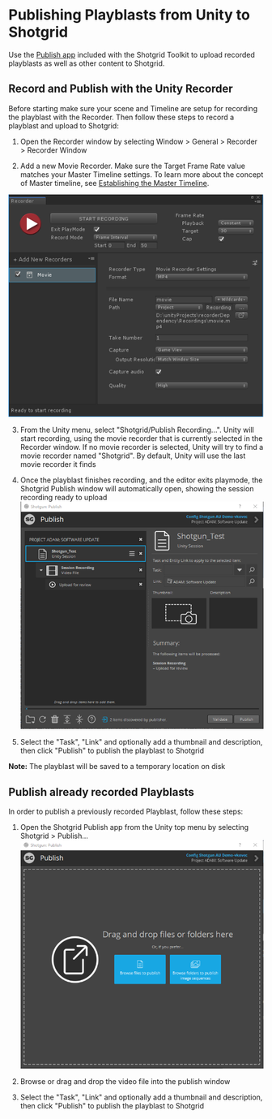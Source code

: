 # Publishing Playblasts from Unity to Shotgrid

Use the [Publish app](https://support.shotgunsoftware.com/hc/en-us/articles/115000068574-Integrations-User-Guide#The%20Publisher) included with the Shotgrid Toolkit to upload recorded playblasts as well as other content to Shotgrid.

## Record and Publish with the Unity Recorder

Before starting make sure your scene and Timeline are setup for recording the playblast with the Recorder. Then follow these steps to record a playblast and upload to Shotgrid:

1. Open the Recorder window by selecting Window > General > Recorder > Recorder Window

2. Add a new Movie Recorder. Make sure the Target Frame Rate value matches your Master Timeline settings. To learn more about the concept of Master timeline, see [Establishing the Master Timeline](advancedWorkflows.html#establishing-the-master-timeline).

![Publish to Shotgrid Checkbox](images/unity_recorder.png)

3. From the Unity menu, select "Shotgrid/Publish Recording...". Unity will start recording, using the movie recorder that is currently selected in the Recorder window. If no movie recorder is selected, Unity will try to find a movie recorder named "Shotgrid". By default, Unity will use the last movie recorder it finds

4. Once the playblast finishes recording, and the editor exits playmode, the Shotgrid Publish window will automatically open, showing the session recording ready to upload
![Publish to Shotgrid Window](images/publish_playblast.png)

5. Select the "Task", "Link" and optionally add a thumbnail and description, then click "Publish" to publish the playblast to Shotgrid

**Note:** The playblast will be saved to a temporary location on disk


## Publish already recorded Playblasts

In order to publish a previously recorded Playblast, follow these steps:

1. Open the Shotgrid Publish app from the Unity top menu by selecting Shotgrid > Publish...
![Shotgrid Publish Window](images/shotgrid_publish_window.png)

2. Browse or drag and drop the video file into the publish window

3. Select the "Task", "Link" and optionally add a thumbnail and description, then click "Publish" to publish the playblast to Shotgrid
